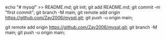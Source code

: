 echo "# mysql" >> README.md;
git init;
git add README.md;
git commit -m "first commit";
git branch -M main;
git remote add origin https://github.com/Zay2006/mysql.git;
git push -u origin main;

git remote add origin https://github.com/Zay2006/mysql.git;
git branch -M main;
git push -u origin main;